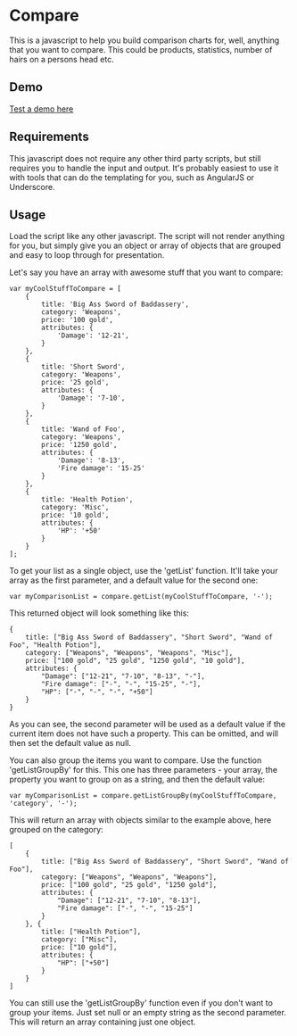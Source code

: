 # Compare
This is a javascript to help you build comparison charts for, well, anything that you want to compare. This could be products, statistics, number of hairs on a persons head etc.

## Demo
<a href="http://www.nerderer.com/compare/demo/">Test a demo here</a>


## Requirements
This javascript does not require any other third party scripts, but still requires you to handle the input and output. It's probably easiest to use it with tools that can do the templating for you, such as AngularJS or Underscore.

## Usage
Load the script like any other javascript.
The script will not render anything for you, but simply give you an object or array of objects that are grouped and easy to loop through for presentation.


Let's say you have an array with awesome stuff that you want to compare:

	var myCoolStuffToCompare = [
		{
			title: 'Big Ass Sword of Baddassery',
			category: 'Weapons',
			price: '100 gold',
			attributes: {
				'Damage': '12-21',
			}
		},
		{
			title: 'Short Sword',
			category: 'Weapons',
			price: '25 gold',
			attributes: {
				'Damage': '7-10',
			}
		},
		{
			title: 'Wand of Foo',
			category: 'Weapons',
			price: '1250 gold',
			attributes: {
				'Damage': '8-13',
				'Fire damage': '15-25'
			}
		},
		{
			title: 'Health Potion',
			category: 'Misc',
			price: '10 gold',
			attributes: {
				'HP': '+50'
			}
		}
	];

To get your list as a single object, use the 'getList' function. It'll take your array as the first parameter, and a default value for the second one:

	var myComparisonList = compare.getList(myCoolStuffToCompare, '-');


This returned object will look something like this:

	{
    	title: ["Big Ass Sword of Baddassery", "Short Sword", "Wand of Foo", "Health Potion"],
    	category: ["Weapons", "Weapons", "Weapons", "Misc"],
    	price: ["100 gold", "25 gold", "1250 gold", "10 gold"],
    	attributes: {
    		"Damage": ["12-21", "7-10", "8-13", "-"],
    		"Fire damage": ["-", "-", "15-25", "-"],
    		"HP": ["-", "-", "-", "+50"]
    	}
    }

As you can see, the second parameter will be used as a default value if the current item does not have such a property. This can be omitted, and will then set the default value as null.

You can also group the items you want to compare. Use the function 'getListGroupBy' for this. This one has three parameters - your array, the property you want to group on as a string, and then the default value:

	var myComparisonList = compare.getListGroupBy(myCoolStuffToCompare, 'category', '-');

This will return an array with objects similar to the example above, here grouped on the category:

	[
		{
			title: ["Big Ass Sword of Baddassery", "Short Sword", "Wand of Foo"],
			category: ["Weapons", "Weapons", "Weapons"],
			price: ["100 gold", "25 gold", "1250 gold"],
			attributes: {
				"Damage": ["12-21", "7-10", "8-13"],
				"Fire damage": ["-", "-", "15-25"]
			}
		}, {
			title: ["Health Potion"],
			category: ["Misc"],
			price: ["10 gold"],
			attributes: {
				"HP": ["+50"]
			}
		}
	]

You can still use the 'getListGroupBy' function even if you don't want to group your items. Just set null or an empty string as the second parameter. This will return an array containing just one object.